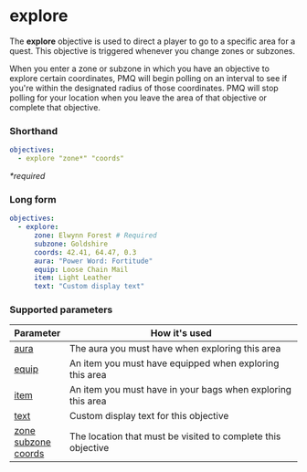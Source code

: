 # explore

The **explore** objective is used to direct a player to go to a specific area for a quest. This objective is triggered whenever you change zones or subzones.

When you enter a zone or subzone in which you have an objective to explore certain coordinates, PMQ will begin polling on an interval to see if you're within the designated radius of those coordinates. PMQ will stop polling for your location when you leave the area of that objective or complete that objective.

### Shorthand

```yaml
objectives:
  - explore "zone*" "coords"
```

_*required_

### Long form

```yaml
objectives:
  - explore:
      zone: Elwynn Forest # Required
      subzone: Goldshire
      coords: 42.41, 64.47, 0.3
      aura: "Power Word: Fortitude"
      equip: Loose Chain Mail
      item: Light Leather
      text: "Custom display text"
```

### Supported parameters

| Parameter | How it's used |
|---|---|
| [aura](../parameters/aura.md) | The aura you must have when exploring this area |
| [equip](../parameters/equip.md) | An item you must have equipped when exploring this area |
| [item](../parameters/item.md) | An item you must have in your bags when exploring this area |
| [text](../parameters/text.md) | Custom display text for this objective |
| [zone](../parameters/zone.md)<br/>[subzone](../parameters/zone.md)<br/>[coords](../parameters/coords.md) | The location that must be visited to complete this objective |
